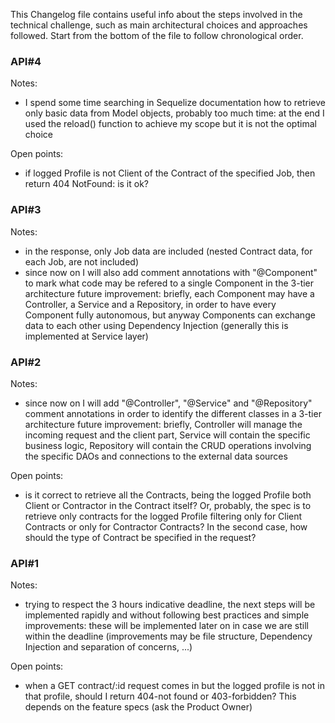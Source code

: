 This Changelog file contains useful info about the steps involved in the technical challenge, such as main architectural choices and approaches followed.
Start from the bottom of the file to follow chronological order.

### API#4
Notes:
- I spend some time searching in Sequelize documentation how to retrieve only basic data from Model objects, probably too much time: at the end I used the reload() function to achieve my scope but it is not the optimal choice

Open points:
- if logged Profile is not Client of the Contract of the specified Job, then return 404 NotFound: is it ok?

### API#3
Notes:
- in the response, only Job data are included (nested Contract data, for each Job, are not included)
- since now on I will also add comment annotations with "@Component" to mark what code may be refered to a single Component in the 3-tier architecture future improvement: briefly, each Component may have a Controller, a Service and a Repository, in order to have every Component fully autonomous, but anyway Components can exchange data to each other using Dependency Injection (generally this is implemented at Service layer)

### API#2
Notes:
- since now on I will add "@Controller", "@Service" and "@Repository" comment annotations in order to identify the different classes in a 3-tier architecture future improvement: briefly, Controller will manage the incoming request and the client part, Service will contain the specific business logic, Repository will contain the CRUD operations involving the specific DAOs and connections to the external data sources

Open points:
- is it correct to retrieve all the Contracts, being the logged Profile both Client or Contractor in the Contract itself? Or, probably, the spec is to retrieve only contracts for the logged Profile filtering only for Client Contracts or only for Contractor Contracts? In the second case, how should the type of Contract be specified in the request?

### API#1
Notes:
- trying to respect the 3 hours indicative deadline, the next steps will be implemented rapidly and without following best practices and simple improvements: these will be implemented later on in case we are still within the deadline (improvements may be file structure, Dependency Injection and separation of concerns, ...)

Open points:
- when a GET contract/:id request comes in but the logged profile is not in that profile, should I return 404-not found or 403-forbidden? This depends on the feature specs (ask the Product Owner)

